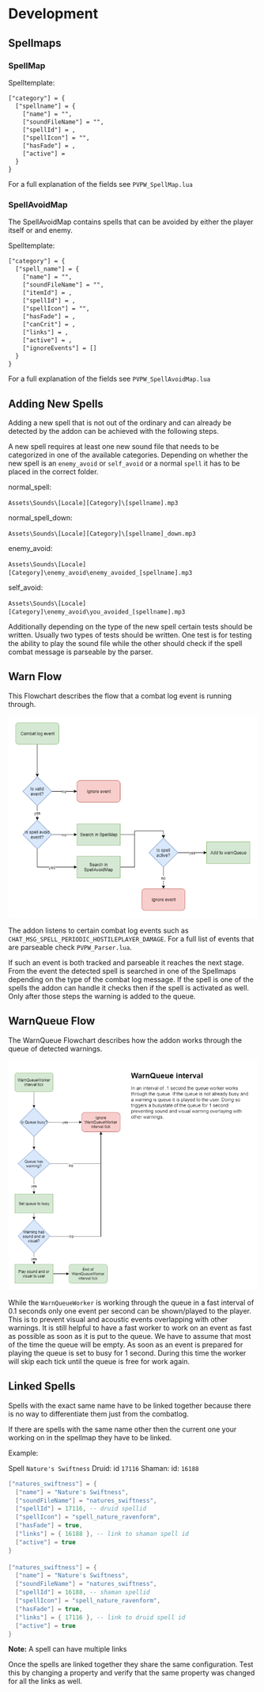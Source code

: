 # Development

## Spellmaps

### SpellMap

Spelltemplate:

```
["category"] = {
  ["spellname"] = {
    ["name"] = "",
    ["soundFileName"] = "",
    ["spellId"] = ,
    ["spellIcon"] = "",
    ["hasFade"] = ,
    ["active"] =
  }
}
```

For a full explanation of the fields see `PVPW_SpellMap.lua`

### SpellAvoidMap

The SpellAvoidMap contains spells that can be avoided by either the player itself
or and enemy.

Spelltemplate:

```
["category"] = {
  ["spell_name"] = {
    ["name"] = "",
    ["soundFileName"] = "",
    ["itemId"] = ,
    ["spellId"] = ,
    ["spellIcon"] = "",
    ["hasFade"] = ,
    ["canCrit"] = ,
    ["links"] = ,
    ["active"] = ,
    ["ignoreEvents"] = []
  }
}
```

For a full explanation of the fields see `PVPW_SpellAvoidMap.lua`

## Adding New Spells

Adding a new spell that is not out of the ordinary and can already be detected by the addon
can be achieved with the following steps.

A new spell requires at least one new sound file that needs to be categorized in one of the available categories. Depending on whether the new spell is an `enemy_avoid` or `self_avoid` or a normal `spell` it has to be placed in the correct folder.

normal_spell:

`Assets\Sounds\[Locale][Category]\[spellname].mp3`

normal_spell_down:

`Assets\Sounds\[Locale][Category]\[spellname]_down.mp3`

enemy_avoid:

`Assets\Sounds\[Locale][Category]\enemy_avoid\enemy_avoided_[spellname].mp3`

self_avoid:

`Assets\Sounds\[Locale][Category]\enemy_avoid\you_avoided_[spellname].mp3`

Additionally depending on the type of the new spell certain tests should be written. Usually two types of tests should be written. One test is for testing the ability to play the sound file while the other should check if the spell combat message is parseable by the parser.

## Warn Flow

This Flowchart describes the flow that a combat log event is running through.

![](/Docs/pvpw_warn_flow.png)

The addon listens to certain combat log events such as `CHAT_MSG_SPELL_PERIODIC_HOSTILEPLAYER_DAMAGE`. For a full list of events that are parseable check `PVPW_Parser.lua`.

If such an event is both tracked and parseable it reaches the next stage. From the event the detected spell is searched in one of the Spellmaps depending on the type of the combat log message. If the spell is one of the spells the addon can handle it checks then if the spell is activated as well. Only after those steps the warning is added to the queue.

## WarnQueue Flow

The WarnQueue Flowchart describes how the addon works through the queue of detected warnings.

![](/Docs/pvpw_queue_flow.png)

While the `WarnQueueWorker` is working through the queue in a fast interval of 0.1 seconds only one event per second can be shown/played to the player. This is to prevent visual and acoustic events overlapping with other warnings. It is still helpful to have a fast worker to work on an event as fast as possible as soon as it is put to the queue. We have to assume that most of the time the queue will be empty. As soon as an event is prepared for playing the queue is set to busy for 1 second. During this time the worker will skip each tick until the queue is free for work again.

## Linked Spells

Spells with the exact same name have to be linked together because there is no way to differentiate them just from the combatlog.

If there are spells with the same name other then the current one your working on in the spellmap they have to be linked.

Example:

Spell `Nature's Swiftness`
Druid: id `17116`
Shaman: id: `16188`

```lua
["natures_swiftness"] = {
  ["name"] = "Nature's Swiftness",
  ["soundFileName"] = "natures_swiftness",
  ["spellId"] = 17116, -- druid spellid
  ["spellIcon"] = "spell_nature_ravenform",
  ["hasFade"] = true,
  ["links"] = { 16188 }, -- link to shaman spell id
  ["active"] = true
}

["natures_swiftness"] = {
  ["name"] = "Nature's Swiftness",
  ["soundFileName"] = "natures_swiftness",
  ["spellId"] = 16188, -- shaman spellid
  ["spellIcon"] = "spell_nature_ravenform",
  ["hasFade"] = true,
  ["links"] = { 17116 }, -- link to druid spell id
  ["active"] = true
}
```

**Note:** A spell can have multiple links

Once the spells are linked together they share the same configuration. Test this by changing a property and verify that the same property was changed for all the links as well.
